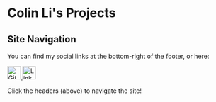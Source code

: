 # Colin Li's Projects

## Site Navigation

You can find my social links at the bottom-right of the footer, or here:

<a href="https://github.com/colinli02" target="_blank">
  <img src="https://github.githubassets.com/images/modules/logos_page/GitHub-Mark.png" 
       width="30" height="30" alt="GitHub">
</a>

<a href="https://www.linkedin.com/in/colin-li-426124222/" target="_blank">
  <img src="https://upload.wikimedia.org/wikipedia/commons/c/ca/LinkedIn_logo_initials.png" 
       width="30" height="30" alt="LinkedIn">
</a>

Click the headers (above) to navigate the site!
